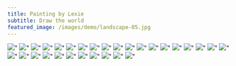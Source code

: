 ```yaml
---
title: Painting by Lexie
subtitle: Draw the world
featured_image: /images/demo/landscape-05.jpg
---
```

<div class="gallery" data-columns="3">
    <img src="/images/Lexie_Lin_photos/Painting/IMG_9346.jpg">"
    <img src="/images/Lexie_Lin_photos/Painting/IMG_9352.jpg">"
    <img src="/images/Lexie_Lin_photos/Painting/IMG_9353.jpg">"
    <img src="/images/Lexie_Lin_photos/Painting/IMG_9347.jpg">"
    <img src="/images/Lexie_Lin_photos/Painting/IMG_9351.jpg">"
    <img src="/images/Lexie_Lin_photos/Painting/IMG_9345.jpg">"
    <img src="/images/Lexie_Lin_photos/Painting/IMG_9344.jpg">"
    <img src="/images/Lexie_Lin_photos/Painting/IMG_9350.jpg">"
    <img src="/images/Lexie_Lin_photos/Painting/IMG_9354.jpg">"
    <img src="/images/Lexie_Lin_photos/Painting/IMG_9340.jpg">"
    <img src="/images/Lexie_Lin_photos/Painting/IMG_9341.jpg">"
    <img src="/images/Lexie_Lin_photos/Painting/IMG_9355.jpg">"
    <img src="/images/Lexie_Lin_photos/Painting/IMG_9380.JPG">"
    <img src="/images/Lexie_Lin_photos/Painting/IMG_9343.jpg">"
    <img src="/images/Lexie_Lin_photos/Painting/IMG_9356.jpg">"
    <img src="/images/Lexie_Lin_photos/Painting/IMG_9342.jpg">"
    <img src="/images/Lexie_Lin_photos/Painting/IMG_9381.JPG">"
    <img src="/images/Lexie_Lin_photos/Painting/IMG_0869.PNG">"
    <img src="/images/Lexie_Lin_photos/Painting/IMG_0879.JPG">"
    <img src="/images/Lexie_Lin_photos/Painting/IMG_0876.PNG">"
    <img src="/images/Lexie_Lin_photos/Painting/IMG_0874.PNG">"
    <img src="/images/Lexie_Lin_photos/Painting/IMG_0875.PNG">"
    <img src="/images/Lexie_Lin_photos/Painting/IMG_0871.PNG">"
    <img src="/images/Lexie_Lin_photos/Painting/IMG_0864.PNG">"
    <img src="/images/Lexie_Lin_photos/Painting/IMG_0873.PNG">"
    <img src="/images/Lexie_Lin_photos/Painting/Untitled_Artwork 3.PNG">"
    <img src="/images/Lexie_Lin_photos/Painting/Untitled_Artwork 2.PNG">"
    <img src="/images/Lexie_Lin_photos/Painting/Untitled_Artwork.PNG">"
    <img src="/images/Lexie_Lin_photos/Painting/IMG_9349.jpg">"
    <img src="/images/Lexie_Lin_photos/Painting/IMG_9348.jpg">"
</div>